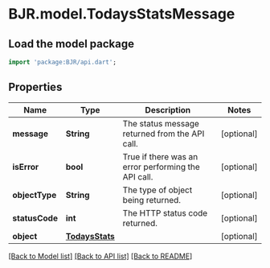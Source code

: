 # BJR.model.TodaysStatsMessage

## Load the model package
```dart
import 'package:BJR/api.dart';
```

## Properties
Name | Type | Description | Notes
------------ | ------------- | ------------- | -------------
**message** | **String** | The status message returned from the API call. | [optional] 
**isError** | **bool** | True if there was an error performing the API call. | [optional] 
**objectType** | **String** | The type of object being returned. | [optional] 
**statusCode** | **int** | The HTTP status code returned. | [optional] 
**object** | [**TodaysStats**](TodaysStats.md) |  | [optional] 

[[Back to Model list]](../README.md#documentation-for-models) [[Back to API list]](../README.md#documentation-for-api-endpoints) [[Back to README]](../README.md)


